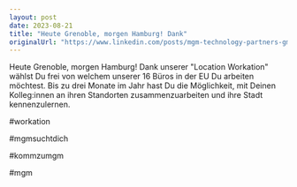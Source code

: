 ```yaml
---
layout: post
date: 2023-08-21
title: "Heute Grenoble, morgen Hamburg! Dank"
originalUrl: "https://www.linkedin.com/posts/mgm-technology-partners-gmbh_workation-mgm-activity-7092031726117363712-BNqR?utm_source=share&utm_medium=member_desktop"
---
```


Heute Grenoble, morgen Hamburg! Dank unserer "Location Workation" wählst Du frei von welchem unserer 16 Büros in der EU Du arbeiten möchtest. Bis zu drei Monate im Jahr hast Du die Möglichkeit, mit Deinen Kolleg:innen an ihren Standorten zusammenzuarbeiten und ihre Stadt kennenzulernen.

#workation

#mgmsuchtdich

#kommzumgm

#mgm